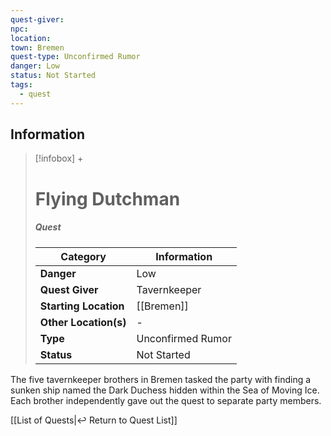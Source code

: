 ```yaml
---
quest-giver: 
npc: 
location: 
town: Bremen
quest-type: Unconfirmed Rumor
danger: Low
status: Not Started
tags:
  - quest
---
```


## Information
> [!infobox] +
> # Flying Dutchman
> ##### Quest
> | Category | Information |
> | ---- | ---- |
> | **Danger** | Low |
> | **Quest Giver** | Tavernkeeper |
> | **Starting Location** | [[Bremen]] |
> | **Other Location(s)** | - |
> | **Type** | Unconfirmed Rumor |
> | **Status** | Not Started |

The five tavernkeeper brothers in Bremen tasked the party with finding a sunken ship named the Dark Duchess hidden within the Sea of Moving Ice. Each brother independently gave out the quest to separate party members.


[[List of Quests|↩️ Return to Quest List]]